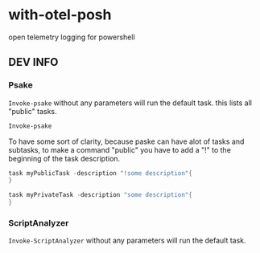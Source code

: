 # with-otel-posh
open telemetry logging for powershell


## DEV INFO

### Psake

`Invoke-psake` without any parameters will run the default task. this lists all "public" tasks.

```powershell
Invoke-psake
```

To have some sort of clarity, because paske can have alot of tasks and subtasks, to make a command "public" you have to add a "!" to the beginning of the task description.

```powershell
task myPublicTask -description "!some description"{   
}

task myPrivateTask -description "some description"{   
}
```


### ScriptAnalyzer

`Invoke-ScriptAnalyzer` without any parameters will run the default task.